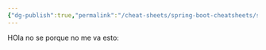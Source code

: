 ```yaml
---
{"dg-publish":true,"permalink":"/cheat-sheets/spring-boot-cheatsheets/spring-errors-exceptions/","tags":["gardenEntry"]}
---
```


HOla no se porque no me va esto: